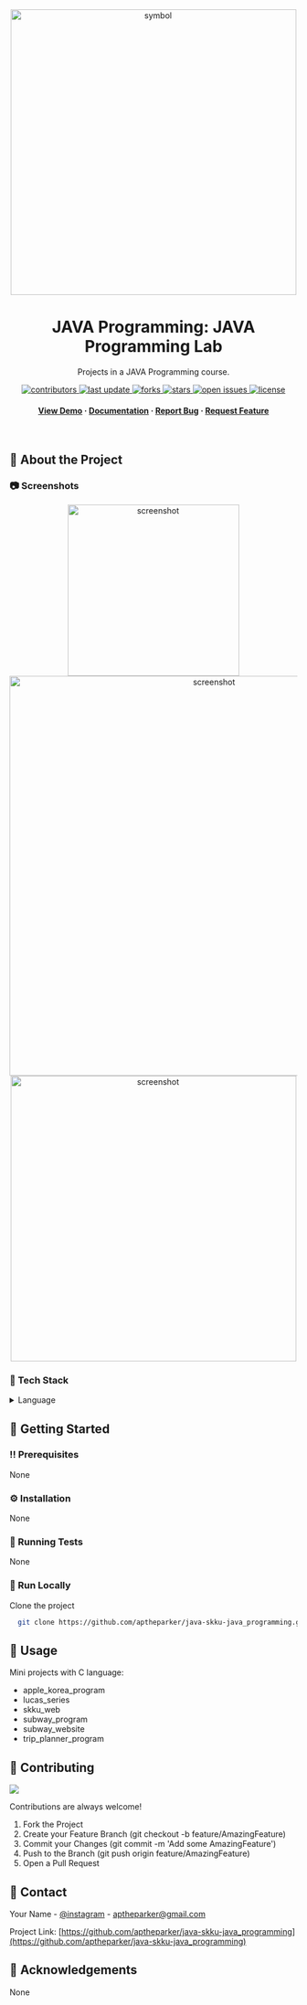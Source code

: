 <div align="center">

  <img src="README_img/img1.png" alt="symbol" width="500" height="auto" />
  <h1>JAVA Programming:  JAVA Programming Lab</h1>
  
  <p>
    Projects in a JAVA Programming course.
  </p>
  
  
<!-- Badges -->
<p>
  <a href="https://github.com/aptheparker/java-skku-java_programming/graphs/contributors">
    <img src="https://img.shields.io/github/contributors/aptheparker/java-skku-java_programming" alt="contributors" />
  </a>
  <a href="">
    <img src="https://img.shields.io/github/last-commit/aptheparker/java-skku-java_programming" alt="last update" />
  </a>
  <a href="https://github.com/aptheparker/java-skku-java_programming/network/members">
    <img src="https://img.shields.io/github/forks/aptheparker/java-skku-java_programming" alt="forks" />
  </a>
  <a href="https://github.com/aptheparker/java-skku-java_programming/stargazers">
    <img src="https://img.shields.io/github/stars/aptheparker/java-skku-java_programming" alt="stars" />
  </a>
  <a href="https://github.com/aptheparker/java-skku-java_programming/issues/">
    <img src="https://img.shields.io/github/issues/aptheparker/java-skku-java_programming" alt="open issues" />
  </a>
  <a href="https://github.com/aptheparker/java-skku-java_programming/blob/master/LICENSE">
    <img src="https://img.shields.io/github/license/aptheparker/java-skku-java_programming.svg" alt="license" />
  </a>
</p>
   
<h4>
    <a href="https://github.com/aptheparker/java-skku-java_programming/">View Demo</a>
  <span> · </span>
    <a href="https://github.com/aptheparker/java-skku-java_programming">Documentation</a>
  <span> · </span>
    <a href="https://github.com/aptheparker/java-skku-java_programming/issues/">Report Bug</a>
  <span> · </span>
    <a href="https://github.com/aptheparker/java-skku-java_programming/issues/">Request Feature</a>
  </h4>
</div>

<br />

<!-- About the Project -->

## :star2: About the Project

<!-- Screenshots -->

### :camera: Screenshots

<div align="center"> 
  <img src="README_img/img2.png" alt="screenshot" width="300" height="auto"/>
</div>

<div align="center"> 
  <img src="README_img/img3.png" alt="screenshot" width="700" height="auto"/>
</div>

<div align="center"> 
  <img src="README_img/img4.png" alt="screenshot" width="500" height="auto"/>
</div>

<!-- TechStack -->

### :space_invader: Tech Stack

<details>
<summary>Language</summary>
  <ul>
    <li><a href="https://www.java.com/ko/">JAVA</a></li>
  </ul>
</details>

<!-- Getting Started -->

## :toolbox: Getting Started

<!-- Prerequisites -->

### :bangbang: Prerequisites

None

<!-- Installation -->

### :gear: Installation

None

<!-- Running Tests -->

### :test_tube: Running Tests

None

<!-- Run Locally -->

### :running: Run Locally

Clone the project

```bash
  git clone https://github.com/aptheparker/java-skku-java_programming.git
```

<!-- Usage -->

## :eyes: Usage

Mini projects with C language:

<ul>
  <li>apple_korea_program</li>
  <li>lucas_series</li>
  <li>skku_web</li>
  <li>subway_program</li>
  <li>subway_website</li>
  <li>trip_planner_program</li>
</ul>

<!-- Contributing -->

## :wave: Contributing

<a href="https://github.com/aptheparker/java-skku-java_programming/graphs/contributors">
  <img src="https://contrib.rocks/image?repo=aptheparker/java-skku-java_programming" />
</a>

Contributions are always welcome!

<ol>
  <li>Fork the Project</li>
  <li>Create your Feature Branch (git checkout -b feature/AmazingFeature)</li>
  <li>Commit your Changes (git commit -m 'Add some AmazingFeature')</li>
  <li>Push to the Branch (git push origin feature/AmazingFeature)</li>
  <li>Open a Pull Request</li>
</ol>


<!-- Contact -->

## :handshake: Contact

Your Name - [@instagram](https://www.instagram.com/aptheparker) - aptheparker@gmail.com

Project Link: [https://github.com/aptheparker/java-skku-java_programming](https://github.com/aptheparker/java-skku-java_programming)

<!-- Acknowledgments -->

## :gem: Acknowledgements

None
